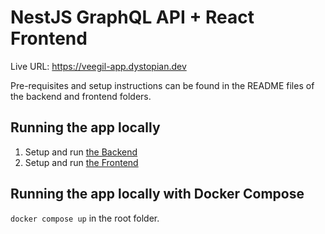 # NestJS GraphQL API + React Frontend

Live URL: https://veegil-app.dystopian.dev

Pre-requisites and setup instructions can be found in the README files of the backend and frontend folders.

## Running the app locally

1. Setup and run [the Backend](./backend/README.md)
2. Setup and run [the Frontend](./frontend/README.md)

## Running the app locally with Docker Compose

`docker compose up` in the root folder.
